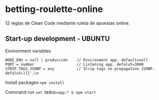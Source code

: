 # betting-roulette-online

12 reglas de Clean Code mediante ruleta de apuestas online.

## Start-up development - UBUNTU

Environment variables
```
NODE_ENV = null | producción    // Environment app. default=null
PORT = number                   // Listening app. defalut=3000
STRIP_TAGS_JSONP = any          // Strip tags no propagation JSONP. defalut=)]}',\n
```

Install packages 
```npm install```

Command run
```set DEBUG=app:* & npm start```